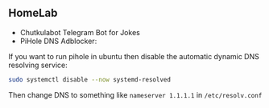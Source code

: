 ## HomeLab

* Chutkulabot Telegram Bot for Jokes
* PiHole DNS Adblocker:

If you want to run pihole in ubuntu then disable the automatic dynamic DNS resolving service:

```sh
sudo systemctl disable --now systemd-resolved
```

Then change DNS to something like `nameserver 1.1.1.1` in `/etc/resolv.conf`
